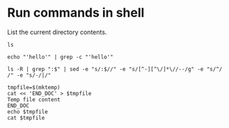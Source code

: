 
# Run commands in shell

List the current directory contents.

```bash|{type:'command', shell:'bash'}
ls
```

```bash|{type:'command', shell:'bash'}
echo "'hello'" | grep -c "'hello'"
```

```bash|{type:'command', shell:'bash'}
ls -R | grep ":$" | sed -e "s/:$//" -e "s/[^-][^\/]*\//--/g" -e "s/^/ /" -e "s/-/|/"
```

```bash|{type:'command', shell:'bash'}
tmpfile=$(mktemp)
cat << 'END_DOC' > $tmpfile
Temp file content
END_DOC
echo $tmpfile
cat $tmpfile
```